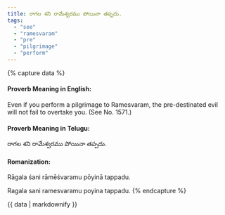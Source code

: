 ```yaml
---
title: రాగల శని రామేశ్వరము పోయినా తప్పదు.
tags:
  - "see"
  - "ramesvaram"
  - "pre"
  - "pilgrimage"
  - "perform"
---
```


{% capture data %}
#### Proverb Meaning in English:
Even if you perform a pilgrimage to Ramesvaram, the pre-destinated evil will not fail to overtake you.
(See No. 1571.)

#### Proverb Meaning in Telugu:
రాగల శని రామేశ్వరము పోయినా తప్పదు.

#### Romanization:
Rāgala śani rāmēśvaramu pōyinā tappadu.

Ragala sani ramesvaramu poyina tappadu.
{% endcapture %}

{{ data | markdownify }}

